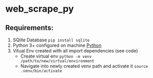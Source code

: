 # web_scrape_py

## Requirements:

1. SQlite Database
    `pip install sqlite`
2. Python 3+ configured on machine
    [Python](http://www.python.org)
3. Vitual Env created with all import dependencies (see code)
    - Create virtual env
        `python -m venv /path/to/new/virtual/environment`
    - Navigate into newly created venv path and activate it
        `source .venv/bin/activate`